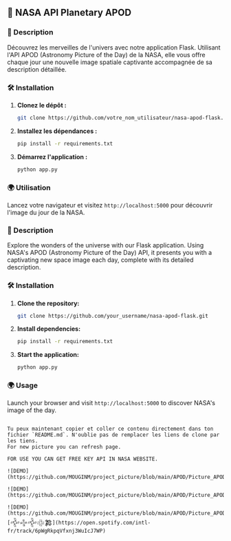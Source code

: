 ## :rocket: **NASA API Planetary APOD**

### 🌌 Description
Découvrez les merveilles de l'univers avec notre application Flask. Utilisant l'API APOD (Astronomy Picture of the Day) de la NASA, elle vous offre chaque jour une nouvelle image spatiale captivante accompagnée de sa description détaillée.

### 🛠 Installation
1. **Clonez le dépôt :**
   ```bash
   git clone https://github.com/votre_nom_utilisateur/nasa-apod-flask.git
   ```
2. **Installez les dépendances :**
   ```bash
   pip install -r requirements.txt
   ```
3. **Démarrez l'application :**
   ```bash
   python app.py
   ```

### 🌍 Utilisation
Lancez votre navigateur et visitez `http://localhost:5000` pour découvrir l'image du jour de la NASA.

### 🌌 Description
Explore the wonders of the universe with our Flask application. Using NASA's APOD (Astronomy Picture of the Day) API, it presents you with a captivating new space image each day, complete with its detailed description.

### 🛠 Installation
1. **Clone the repository:**
   ```bash
   git clone https://github.com/your_username/nasa-apod-flask.git
   ```
2. **Install dependencies:**
   ```bash
   pip install -r requirements.txt
   ```
3. **Start the application:**
   ```bash
   python app.py
   ```

### 🌍 Usage
Launch your browser and visit `http://localhost:5000` to discover NASA's image of the day.
```

Tu peux maintenant copier et coller ce contenu directement dans ton fichier `README.md`. N'oublie pas de remplacer les liens de clone par les tiens.
For new picture you can refresh page.

FOR USE YOU CAN GET FREE KEY API IN NASA WEBSITE.

![DEMO](https://github.com/MOUGINM/project_picture/blob/main/APOD/Picture_APOD1.png)

![DEMO](https://github.com/MOUGINM/project_picture/blob/main/APOD/Picture_APOD2.png)

![DEMO](https://github.com/MOUGINM/project_picture/blob/main/APOD/Picture_APOD0.png)
[𒅒𒈔𒅒𒇫𒄆](https://open.spotify.com/intl-fr/track/6pWgRkpqVfxnj3WuIcJ7WP)
